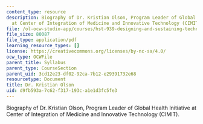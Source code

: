 ```yaml
---
content_type: resource
description: Biography of Dr. Kristian Olson, Program Leader of Global Health Initiative
  at Center of Integration of Medicine and Innovative Technology (CIMIT).
file: /ol-ocw-studio-app/courses/hst-939-designing-and-sustaining-technology-innovation-for-global-health-practice-spring-2008/d9fb593a7c62f317193ca1e1d3fc5fe3_kristian_bio.pdf
file_size: 80087
file_type: application/pdf
learning_resource_types: []
license: https://creativecommons.org/licenses/by-nc-sa/4.0/
ocw_type: OCWFile
parent_title: Syllabus
parent_type: CourseSection
parent_uid: 3cd12e23-df02-92ca-7b12-e29391732e68
resourcetype: Document
title: Dr. Kristian Olson
uid: d9fb593a-7c62-f317-193c-a1e1d3fc5fe3
---
```

Biography of Dr. Kristian Olson, Program Leader of Global Health Initiative at Center of Integration of Medicine and Innovative Technology (CIMIT).